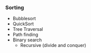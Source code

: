 ### Sorting
- Bubblesort
- QuickSort
- Tree Traversal
- Path finding
- Binary search
  - Recursive (divide and conquer)

  